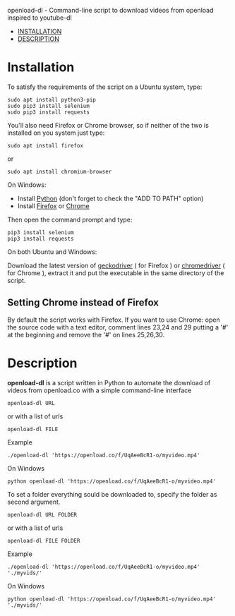 openload-dl - Command-line script to download videos from openload inspired to youtube-dl


- [INSTALLATION](#installation)
- [DESCRIPTION](#description)


# Installation

To satisfy the requirements of the script on a Ubuntu system, type:

    sudo apt install python3-pip
    sudo pip3 install selenium
    sudo pip3 install requests

You'll also need Firefox or Chrome browser, so if neither of the two is installed on you system just type:

    sudo apt install firefox
or

    sudo apt install chromium-browser


On Windows:
- Install [Python](https://www.python.org/downloads/) (don't forget to check the "ADD TO PATH" option)
- Install [Firefox](https://www.mozilla.org/it/firefox/) or [Chrome](https://www.google.com/chrome/)

Then open the command prompt and type:

    pip3 install selenium
    pip3 install requests


On both Ubuntu and Windows: 

Download the latest version of [geckodriver](https://github.com/mozilla/geckodriver/releases) ( for Firefox ) or [chromedriver](http://chromedriver.chromium.org/downloads) ( for Chrome ), extract it and put the executable in the same directory of the script.  



## Setting Chrome instead of Firefox ## 
By default the script works with Firefox. If you want to use Chrome: open the source code with a text editor, comment lines 23,24 and 29 putting a '#' at the beginning and remove the '#' on lines 25,26,30. 




# Description
**openload-dl** is a script written in Python to automate the download of videos from openload.co with a simple command-line interface

    openload-dl URL

or with a list of urls

    openload-dl FILE

Example

    ./openload-dl 'https://openload.co/f/UqAeeBcR1-o/myvideo.mp4'

On Windows

    python openload-dl 'https://openload.co/f/UqAeeBcR1-o/myvideo.mp4'

To set a folder everything sould be downloaded to, specify the folder as second argument.

    openload-dl URL FOLDER

or with a list of urls

    openload-dl FILE FOLDER

Example

    ./openload-dl 'https://openload.co/f/UqAeeBcR1-o/myvideo.mp4' './myvids/'

On Windows

    python openload-dl 'https://openload.co/f/UqAeeBcR1-o/myvideo.mp4' './myvids/'

